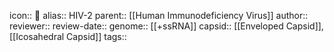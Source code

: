icon:: 🦠
alias:: HIV-2
parent:: [[Human Immunodeficiency Virus]] 
author::
reviewer::
review-date::
genome:: [[+ssRNA]]
capsid:: [[Enveloped Capsid]], [[Icosahedral Capsid]] 
tags::
